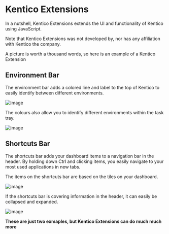 # Kentico Extensions

In a nutshell, Kentico Extensions extends the UI and functionality of Kentico using JavaScript.

Note that Kentico Extensions was not developed by, nor has any affiliation with Kentico the company.

A picture is worth a thousand words, so here is an example of a Kentico Extension

## Environment Bar

The environment bar adds a colored line and label to the top of Kentico to easily identify between different environments.

![image](https://user-images.githubusercontent.com/6457851/164613903-7b0fe39e-3930-4dfc-ac8a-ad4c830e8fee.png)

The colours also allow you to identify different environments within the task tray.

![image](https://user-images.githubusercontent.com/6457851/164613922-fa3c3100-b1ce-445a-995c-35a1760e811a.png)

## Shortcuts Bar

The shortcuts bar adds your dashboard items to a navigation bar in the header. By holding down Ctrl and clicking items, you easily navigate to your most used applications in new tabs.

The items on the shortcuts bar are based on the tiles on your dashboard.

![image](https://user-images.githubusercontent.com/6457851/164612800-a3b94aaf-5cbf-4836-a17c-0dfc38b0f2fb.png)

If the shortcuts bar is covering information in the header, it can easily be collapsed and expanded.

![image](https://user-images.githubusercontent.com/6457851/164614205-03161c55-9be4-434a-8f01-3e0ee485e9b0.png)

**These are just two exmaples, but Kentico Extensions can do much much more**
